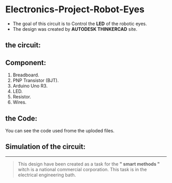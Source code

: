 # Electronics-Project-Robot-Eyes

- The goal of this circuit is to Control the **LED** of the robotic eyes.
- The design was created by **AUTODESK THINKERCAD** site.

## the circuit:


## Component:
1. Breadboard.
2. PNP Transistor (BJT).
3. Arduino Uno R3.
4. LED.
5. Resistor.
6. Wires.

## the Code:
You can see the code used frome the uploded files. 

## Simulation of the circuit: 


---

> This design have been created as a task for the **" smart methods "** witch is a national commercial corporation. This task is in the electrical engineering bath.
